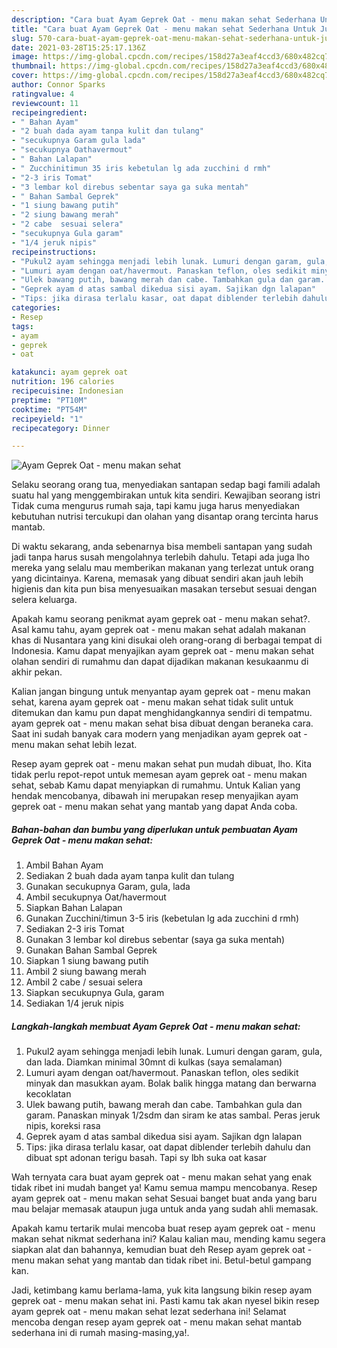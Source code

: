 ```yaml
---
description: "Cara buat Ayam Geprek Oat - menu makan sehat Sederhana Untuk Jualan"
title: "Cara buat Ayam Geprek Oat - menu makan sehat Sederhana Untuk Jualan"
slug: 570-cara-buat-ayam-geprek-oat-menu-makan-sehat-sederhana-untuk-jualan
date: 2021-03-28T15:25:17.136Z
image: https://img-global.cpcdn.com/recipes/158d27a3eaf4ccd3/680x482cq70/ayam-geprek-oat-menu-makan-sehat-foto-resep-utama.jpg
thumbnail: https://img-global.cpcdn.com/recipes/158d27a3eaf4ccd3/680x482cq70/ayam-geprek-oat-menu-makan-sehat-foto-resep-utama.jpg
cover: https://img-global.cpcdn.com/recipes/158d27a3eaf4ccd3/680x482cq70/ayam-geprek-oat-menu-makan-sehat-foto-resep-utama.jpg
author: Connor Sparks
ratingvalue: 4
reviewcount: 11
recipeingredient:
- " Bahan Ayam"
- "2 buah dada ayam tanpa kulit dan tulang"
- "secukupnya Garam gula lada"
- "secukupnya Oathavermout"
- " Bahan Lalapan"
- " Zucchinitimun 35 iris kebetulan lg ada zucchini d rmh"
- "2-3 iris Tomat"
- "3 lembar kol direbus sebentar saya ga suka mentah"
- " Bahan Sambal Geprek"
- "1 siung bawang putih"
- "2 siung bawang merah"
- "2 cabe  sesuai selera"
- "secukupnya Gula garam"
- "1/4 jeruk nipis"
recipeinstructions:
- "Pukul2 ayam sehingga menjadi lebih lunak. Lumuri dengan garam, gula, dan lada. Diamkan minimal 30mnt di kulkas (saya semalaman)"
- "Lumuri ayam dengan oat/havermout. Panaskan teflon, oles sedikit minyak dan masukkan ayam. Bolak balik hingga matang dan berwarna kecoklatan"
- "Ulek bawang putih, bawang merah dan cabe. Tambahkan gula dan garam. Panaskan minyak 1/2sdm dan siram ke atas sambal. Peras jeruk nipis, koreksi rasa"
- "Geprek ayam d atas sambal dikedua sisi ayam. Sajikan dgn lalapan"
- "Tips: jika dirasa terlalu kasar, oat dapat diblender terlebih dahulu dan dibuat spt adonan terigu basah. Tapi sy lbh suka oat kasar"
categories:
- Resep
tags:
- ayam
- geprek
- oat

katakunci: ayam geprek oat 
nutrition: 196 calories
recipecuisine: Indonesian
preptime: "PT10M"
cooktime: "PT54M"
recipeyield: "1"
recipecategory: Dinner

---
```



![Ayam Geprek Oat - menu makan sehat](https://img-global.cpcdn.com/recipes/158d27a3eaf4ccd3/680x482cq70/ayam-geprek-oat-menu-makan-sehat-foto-resep-utama.jpg)

Selaku seorang orang tua, menyediakan santapan sedap bagi famili adalah suatu hal yang menggembirakan untuk kita sendiri. Kewajiban seorang istri Tidak cuma mengurus rumah saja, tapi kamu juga harus menyediakan kebutuhan nutrisi tercukupi dan olahan yang disantap orang tercinta harus mantab.

Di waktu  sekarang, anda sebenarnya bisa membeli santapan yang sudah jadi tanpa harus susah mengolahnya terlebih dahulu. Tetapi ada juga lho mereka yang selalu mau memberikan makanan yang terlezat untuk orang yang dicintainya. Karena, memasak yang dibuat sendiri akan jauh lebih higienis dan kita pun bisa menyesuaikan masakan tersebut sesuai dengan selera keluarga. 



Apakah kamu seorang penikmat ayam geprek oat - menu makan sehat?. Asal kamu tahu, ayam geprek oat - menu makan sehat adalah makanan khas di Nusantara yang kini disukai oleh orang-orang di berbagai tempat di Indonesia. Kamu dapat menyajikan ayam geprek oat - menu makan sehat olahan sendiri di rumahmu dan dapat dijadikan makanan kesukaanmu di akhir pekan.

Kalian jangan bingung untuk menyantap ayam geprek oat - menu makan sehat, karena ayam geprek oat - menu makan sehat tidak sulit untuk ditemukan dan kamu pun dapat menghidangkannya sendiri di tempatmu. ayam geprek oat - menu makan sehat bisa dibuat dengan beraneka cara. Saat ini sudah banyak cara modern yang menjadikan ayam geprek oat - menu makan sehat lebih lezat.

Resep ayam geprek oat - menu makan sehat pun mudah dibuat, lho. Kita tidak perlu repot-repot untuk memesan ayam geprek oat - menu makan sehat, sebab Kamu dapat menyiapkan di rumahmu. Untuk Kalian yang hendak mencobanya, dibawah ini merupakan resep menyajikan ayam geprek oat - menu makan sehat yang mantab yang dapat Anda coba.

<!--inarticleads1-->

##### Bahan-bahan dan bumbu yang diperlukan untuk pembuatan Ayam Geprek Oat - menu makan sehat:

1. Ambil  Bahan Ayam
1. Sediakan 2 buah dada ayam tanpa kulit dan tulang
1. Gunakan secukupnya Garam, gula, lada
1. Ambil secukupnya Oat/havermout
1. Siapkan  Bahan Lalapan
1. Gunakan  Zucchini/timun 3-5 iris (kebetulan lg ada zucchini d rmh)
1. Sediakan 2-3 iris Tomat
1. Gunakan 3 lembar kol direbus sebentar (saya ga suka mentah)
1. Gunakan  Bahan Sambal Geprek
1. Siapkan 1 siung bawang putih
1. Ambil 2 siung bawang merah
1. Ambil 2 cabe / sesuai selera
1. Siapkan secukupnya Gula, garam
1. Sediakan 1/4 jeruk nipis




<!--inarticleads2-->

##### Langkah-langkah membuat Ayam Geprek Oat - menu makan sehat:

1. Pukul2 ayam sehingga menjadi lebih lunak. Lumuri dengan garam, gula, dan lada. Diamkan minimal 30mnt di kulkas (saya semalaman)
1. Lumuri ayam dengan oat/havermout. Panaskan teflon, oles sedikit minyak dan masukkan ayam. Bolak balik hingga matang dan berwarna kecoklatan
1. Ulek bawang putih, bawang merah dan cabe. Tambahkan gula dan garam. Panaskan minyak 1/2sdm dan siram ke atas sambal. Peras jeruk nipis, koreksi rasa
1. Geprek ayam d atas sambal dikedua sisi ayam. Sajikan dgn lalapan
1. Tips: jika dirasa terlalu kasar, oat dapat diblender terlebih dahulu dan dibuat spt adonan terigu basah. Tapi sy lbh suka oat kasar




Wah ternyata cara buat ayam geprek oat - menu makan sehat yang enak tidak ribet ini mudah banget ya! Kamu semua mampu mencobanya. Resep ayam geprek oat - menu makan sehat Sesuai banget buat anda yang baru mau belajar memasak ataupun juga untuk anda yang sudah ahli memasak.

Apakah kamu tertarik mulai mencoba buat resep ayam geprek oat - menu makan sehat nikmat sederhana ini? Kalau kalian mau, mending kamu segera siapkan alat dan bahannya, kemudian buat deh Resep ayam geprek oat - menu makan sehat yang mantab dan tidak ribet ini. Betul-betul gampang kan. 

Jadi, ketimbang kamu berlama-lama, yuk kita langsung bikin resep ayam geprek oat - menu makan sehat ini. Pasti kamu tak akan nyesel bikin resep ayam geprek oat - menu makan sehat lezat sederhana ini! Selamat mencoba dengan resep ayam geprek oat - menu makan sehat mantab sederhana ini di rumah masing-masing,ya!.

